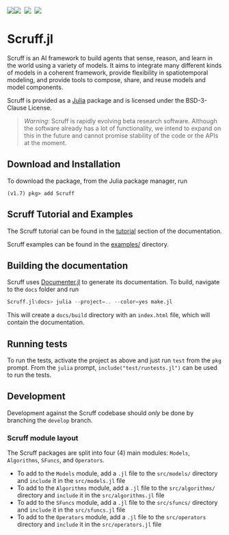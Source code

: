 
[![][docs-main-img]][docs-main-url][![][docs-dev-img]][docs-dev-url]&nbsp;&nbsp;[![][CI-img]][CI-url]&nbsp;&nbsp;[![][codecov-img]][codecov-url]

# Scruff.jl

Scruff is an AI framework to build agents that sense, reason, and learn in the world using a variety of models.  It aims to integrate many different kinds of models in a coherent framework, provide flexibility in spatiotemporal modeling, and provide tools to compose, share, and reuse models and model components.

Scruff is provided as a [Julia](https://julialang.org/) package and is licensed under the BSD-3-Clause License.

> *Warning*: Scruff is rapidly evolving beta research software. Although the software already has a lot of functionality, we intend to expand on this in the future and cannot promise stability of the code or the APIs at the moment.

## Download and Installation

To download the package, from the Julia package manager, run

```julia-repl
(v1.7) pkg> add Scruff
```

## Scruff Tutorial and Examples

The Scruff tutorial can be found in the [tutorial](https://github.com/charles-river-analytics/Scruff.jl/tree/develop/docs/src/tutorial) section of the documentation.

Scruff examples can be found in the [examples/](docs/examples/) directory.

## Building the documentation

Scruff uses [Documenter.jl](https://juliadocs.github.io/Documenter.jl/stable/) to generate its documentation.  To build, navigate to the `docs` folder and run

```julia
Scruff.jl\docs> julia --project=.. --color=yes make.jl
```

This will create a `docs/build` directory with an `index.html` file, which will contain the documentation.

## Running tests

To run the tests, activate the project as above and just run `test` from the `pkg` prompt.  From the `julia` prompt, `include("test/runtests.jl")` can be used to run the tests.

## Development

Development against the Scruff codebase should _only_ be done by branching the `develop` branch.

### Scruff module layout

The Scruff packages are split into four (4) main modules:  `Models`, `Algorithms`, `SFuncs`, and `Operators`.

- To add to the `Models` module, add a `.jl` file to the `src/models/` directory and `include` it in the `src/models.jl` file
- To add to the `Algorithms` module, add a `.jl` file to the `src/algorithms/` directory and `include` it in the `src/algorithms.jl` file
- To add to the `SFuncs` module, add a `.jl` file to the `src/sfuncs/` directory and `include` it in the `src/sfuncs.jl` file
- To add to the `Operators` module, add a `.jl` file to the `src/operators` directory and `include` it in the `src/operators.jl` file

[docs-main-img]: https://img.shields.io/badge/docs-main-blue.svg
[docs-main-url]: https://charles-river-analytics.github.io/Scruff.jl/stable

[docs-dev-img]: https://img.shields.io/badge/docs-dev-blue.svg
[docs-dev-url]: https://charles-river-analytics.github.io/Scruff.jl/dev

[CI-img]: https://github.com/p2t2/Scruff.jl/actions/workflows/ci.yml/badge.svg
[CI-url]: https://github.com/p2t2/Scruff.jl/actions/workflows/ci.yml

[codecov-img]: https://codecov.io/gh/p2t2/Scruff.jl/branch/main/graph/badge.svg
[codecov-url]: https://codecov.io/gh/p2t2/Scruff.jl

